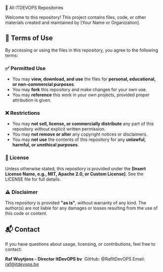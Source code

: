 
📁 All ITDEVOPS Repositories

Welcome to this repository! This project contains files, code, or other materials created and maintained by [Your Name or Organization].

## 📜 Terms of Use

By accessing or using the files in this repository, you agree to the following terms:

### ✅ Permitted Use

- You may **view, download, and use** the files for **personal, educational, or non-commercial purposes**.
- You may **fork** this repository and make changes for your own use.
- You may **reference** this work in your own projects, provided proper attribution is given.

### ❌ Restrictions

- You may **not sell, license, or commercially distribute** any part of this repository without explicit written permission.
- You may **not remove or alter** any copyright notices or disclaimers.
- You may **not use** the contents of this repository for any **unlawful, harmful, or unethical purposes**.

### 📄 License

Unless otherwise stated, this repository is provided under the **[Insert License Name, e.g., MIT, Apache 2.0, or Custom License]**. See the LICENSE file for full details.

### ⚠️ Disclaimer

This repository is provided **"as is"**, without warranty of any kind. The author(s) are not liable for any damages or losses resulting from the use of this code or content.

## 📬 Contact

If you have questions about usage, licensing, or contributions, feel free to contact:

**Raf Wuytjens - Director ItDevOPS bv**  
GitHub: @RafItDevOPS
Email: raf@itdevops.be

